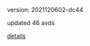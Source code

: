 version: 2021120602-dc44

updated 46 avds

[details](https://github.com/0x74f917491bfa7ebfa379/ali_avd_db/blob/master/change_log/2021/12/06/02/dc44.txt)